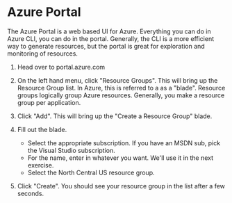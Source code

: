# Azure Portal

The Azure Portal is a web based UI for Azure. Everything you can do in Azure CLI, you can do in the portal. Generally, the CLI is a more efficient way to generate resources, but the portal is great for exploration and monitoring of resources.

1. Head over to portal.azure.com

2. On the left hand menu, click "Resource Groups". This will bring up the Resource Group list. In Azure, this is referred to a as a "blade". Resource groups logically group Azure resources. Generally, you make a resource group per application.

3. Click "Add". This will bring up the "Create a Resource Group" blade.

4. Fill out the blade.
    * Select the appropriate subscription. If you have an MSDN sub, pick the Visual Studio subscription. 
    * For the name, enter in whatever you want. We'll use it in the next exercise.
    * Select the North Central US resource group.

5. Click "Create". You should see your resource group in the list after a few seconds.